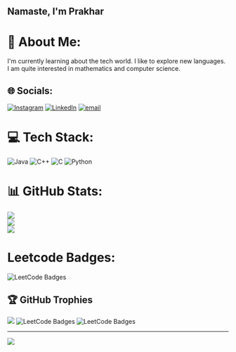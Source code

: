 ## Namaste, I'm Prakhar

# 💫 About Me:
I'm currently learning about the tech world. I like to explore new languages.<br>I am quite interested in mathematics and computer science.


## 🌐 Socials:
[![Instagram](https://img.shields.io/badge/Instagram-%23E4405F.svg?logo=Instagram&logoColor=white)](https://instagram.com/prakhar_8651) [![LinkedIn](https://img.shields.io/badge/LinkedIn-%230077B5.svg?logo=linkedin&logoColor=white)](https://linkedin.com/in/https://www.linkedin.com/in/prakhar-gupta-924012324/) [![email](https://img.shields.io/badge/Email-D14836?logo=gmail&logoColor=white)](mailto:prakhargupta1568@gmail.com) 

# 💻 Tech Stack:
![Java](https://img.shields.io/badge/java-%23ED8B00.svg?style=for-the-badge&logo=openjdk&logoColor=white) ![C++](https://img.shields.io/badge/c++-%2300599C.svg?style=for-the-badge&logo=c%2B%2B&logoColor=white) ![C](https://img.shields.io/badge/c-%2300599C.svg?style=for-the-badge&logo=c&logoColor=white) ![Python](https://img.shields.io/badge/python-3670A0?style=for-the-badge&logo=python&logoColor=ffdd54)
# 📊 GitHub Stats:
![](https://github-readme-stats.vercel.app/api?username=PrakharG8651&theme=dark&hide_border=false&include_all_commits=false&count_private=false)<br/>
![](https://nirzak-streak-stats.vercel.app/?user=PrakharG8651&theme=dark&hide_border=false)<br/>
![](https://github-readme-stats.vercel.app/api/top-langs/?username=PrakharG8651&theme=dark&hide_border=false&include_all_commits=false&count_private=false&layout=compact)

# Leetcode Badges:
<img src="https://leetcode-badge-showcase.vercel.app/api?username=Prakhar_8651&animated=true&theme=nightowl" alt="LeetCode Badges" />

## 🏆 GitHub Trophies
![](https://github-profile-trophy.vercel.app/?username=PrakharG8651&theme=radical&no-frame=false&no-bg=false&margin-w=4)
<img src="https://leetcode-badge-showcase.vercel.app/api?username=Prakhar_8651&animated=true&theme=nightowl" alt="LeetCode Badges" />
<img src="https://leetcode-badge-showcase.vercel.app/api?username={your-leetcode-username}&theme={your-theme}" alt="LeetCode Badges" />

---
[![](https://visitcount.itsvg.in/api?id=PrakharG8651&icon=0&color=0)](https://visitcount.itsvg.in)

<!-- Proudly created with GPRM ( https://gprm.itsvg.in ) -->
